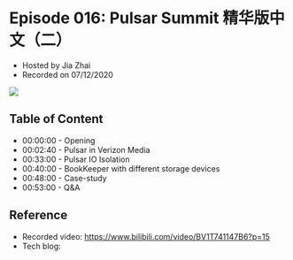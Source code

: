 # Episode 016: Pulsar Summit 精华版中文（二）

- Hosted by Jia Zhai
- Recorded on 07/12/2020

![](/image/016.png)

## Table of Content

- 00:00:00 - Opening
- 00:02:40 - Pulsar in Verizon Media
- 00:33:00 - Pulsar IO Isolation
- 00:40:00 - BookKeeper with different storage devices
- 00:48:00 - Case-study
- 00:53:00 - Q&A

## Reference 

- Recorded video: https://www.bilibili.com/video/BV1T741147B6?p=15
- Tech blog: 
